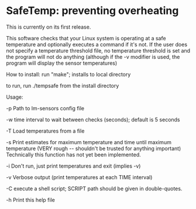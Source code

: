 # SafeTemp: preventing overheating

This is currently on its first release.

This software checks that your Linux system is operating at a safe temperature and optionally executes a command if it's not.  If the user does not specify a temperature threshold file, no temperature threshold is set and the program will not do anything (although if the -v modifier is used, the program will display the sensor temperatures)

How to install: run "make"; installs to local directory

to run, run ./tempsafe from the install directory

Usage: 

-p	 Path to lm-sensors config file

-w	 time interval to wait between checks (seconds); default is 5 seconds

-T	 Load temperatures from a file

-s   Print estimates for maximum temperature and time until maximum temperature
        (VERY rough -- shouldn't be trusted for anything important)     
        Technically this function has not yet been implemented.

-i	 Don't run, just print temperatures and exit (implies -v)

-v	 Verbose output (print temperatures at each TIME interval)

-C	 execute a shell script; 
    		 SCRIPT path should be given in double-quotes.
    		 
-h	 Print this help file
